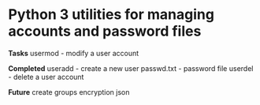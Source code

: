 # Python 3 utilities for managing accounts and password files


**Tasks**
usermod - modify a user account

**Completed**
useradd - create a new user
passwd.txt - password file
userdel - delete a user account

**Future**
create groups
encryption
json

